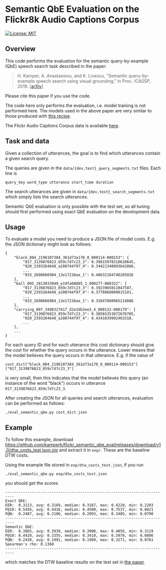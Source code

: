 # Semantic QbE Evaluation on the Flickr8k Audio Captions Corpus

[![License: MIT](https://img.shields.io/badge/License-MIT-blue.svg)](license.md)


## Overview

This code performs the evaluation for the semantic query-by-example (QbE)
speech search task described in the paper:

> H. Kamper, A. Anastassiou, and K. Livescu, "Semantic query-by-example speech
> search using visual grounding," in Proc. ICASSP, 2019.
> [[arXiv](https://arxiv.org/abs/1904.07078)]

Please cite this paper if you use the code.

The code here only performs the evaluation, i.e. model training is not
performed here. The models used in the above paper are very similar to those
produced with [this
recipe](https://github.com/kamperh/recipe_semantic_flickraudio).

The Flickr Audio Captions Corpus data is available
[here](https://groups.csail.mit.edu/sls/downloads/flickraudio/).


## Task and data

Given a collection of utterances, the goal is to find which utterances contain
a given search query.

The queries are given in the `data/{dev,test}_query_segments.txt` files. Each
line is

    query_key word_type utterance start_time duration

The search utterances are given in `data/{dev,test}_search_segments.txt` which
simply lists the search utterances.

Semantic QbE evaluation is only possible with the test set, so all tuning
should first performed using exact QbE evaluation on the development data.


## Usage

To evaluate a model you need to produce a JSON file of model costs. E.g. the
JSON dictionary might look as follows:

    {
        "black_004_2196107384_361d73a170_0_000114-000153": {
            "017_3139876823_859c7d7c23_3": 0.39815978318610645, 
            "020_2393264648_a280744f97_4": 0.34421340893642866, 
            ...
            "033_2698666984_13e17236ae_1": 0.40632184740265026
        }, 
        "ball_005_2813033949_e19fa08805_1_000277-000322": {
            "017_3139876823_859c7d7c23_3": 0.3923965011047507, 
            "020_2393264648_a280744f97_4": 0.3770868000815181,
            ...
            "033_2698666984_13e17236ae_1": 0.31047880965214886
        }, 
        "carrying_007_3498327617_d2e3db3ee3_4_000132-000179": {
            "017_3139876823_859c7d7c23_3": 0.38565353872676705, 
            "020_2393264648_a280744f97_4": 0.4341039992463318,
            ...
        },
        ...
    }

For each query ID and for each utterance this cost dictionary should give the
cost for whether the query occurs in the utterance. Lower means that the model
believes the query occurs in that utterance. E.g. if the value of

    cost_dict["black_004_2196107384_361d73a170_0_000114-000153"]["017_3139876823_859c7d7c23_3"]

is very small, then this indicates that the model believes this query (an
instance of the word "black") occurs in utterance
`017_3139876823_859c7d7c23_3`.

After creating the JSON for all queries and search utterances, evaluation can
be performed as follows:

    ./eval_semantic_qbe.py cost_dict.json


## Example

To follow this example, download
<https://github.com/kamperh/flickr_semantic_qbe_eval/releases/download/v1.0/dtw_costs_test.json.zip>
and extract it in `exp/`. These are the baseline DTW costs.

Using the example file stored in `exp/dtw_costs_test.json`, if you run

    ./eval_semantic_qbe.py exp/dtw_costs_test.json

you should get the scores

    --------------------------------------------------------------------------
    Exact QbE:
    EER:  0.3213, avg: 0.3169, median: 0.3167, max: 0.4220, min: 0.2203
    P@10: 0.5456, avg: 0.4416, median: 0.4500, max: 0.7537, min: 0.0821
    P@N:  0.2487, avg: 0.2106, median: 0.2093, max: 0.3485, min: 0.0790
    --------------------------------------------------------------------------
    Semantic QbE:
    EER:  0.3865, avg: 0.3939, median: 0.3908, max: 0.4856, min: 0.3119
    P@10: 0.4428, avg: 0.3355, median: 0.3410, max: 0.5970, min: 0.0806
    P@N:  0.2430, avg: 0.1991, median: 0.1989, max: 0.3271, min: 0.0761
    Spearman's rho: 0.1368
    --------------------------------------------------------------------------

which matches the DTW baseline results on the test set in [the
paper](https://arxiv.org/abs/1904.07078).


